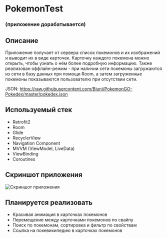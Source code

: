 # PokemonTest
### (приложение дорабатывается)
## Описание
Приложение получает от сервера список покемонов и их изображений и выводит их в виде карточек. Карточку каждого покемона можно открыть, чтобы узнать о нём более подробную информацию. Также реализован оффлайн-режим - при наличии сети покемоны загружаются из сети в базу данных при помощи Room, а затем загруженные покемоны показываются пользователю при отсутствии сети.

JSON: https://raw.githubusercontent.com/Biuni/PokemonGO-Pokedex/master/pokedex.json

## Используемый стек
*   Retrofit2
*   Room
*   Glide
*   RecyclerView
*   Navigation Component
*   MVVM (ViewModel, LiveData)
*   ViewBinding
*   Coroutines

## Скриншот приложения

![Скриншот приложения](https://sun9-60.userapi.com/impg/jA6HykbdSD5_i_2qDbLqQ3EqUgUOrhNVeek6YQ/tos8dW7Dj3I.jpg?size=303x640&quality=95&sign=78f70c3d227750a1c2cf835ed3524572&type=album)

## Планируется реализовать
*   Красивая анимация в карточках покемонов
*   Перемещение между карточками покемонов по свайпу
*   Поиск по покемонам, сортировка и фильтр по свойствам
*   Ссылка на покевикипедию в карточках покемонов
